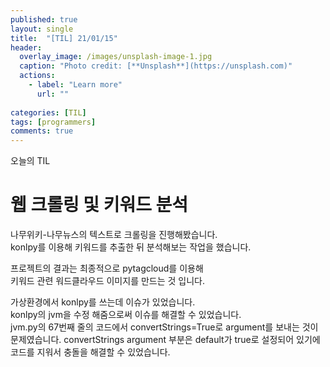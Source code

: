 ```yaml
---
published: true
layout: single
title:  "[TIL] 21/01/15"
header:
  overlay_image: /images/unsplash-image-1.jpg
  caption: "Photo credit: [**Unsplash**](https://unsplash.com)"
  actions:
    - label: "Learn more"
      url: ""
      
categories: [TIL]
tags: [programmers]
comments: true
---
```


오늘의 TIL

# 웹 크롤링 및 키워드 분석 

나무위키-나무뉴스의 텍스트로 크롤링을 진행해봤습니다.  
konlpy를 이용해 키워드를 추출한 뒤 분석해보는 작업을 했습니다. 

프로젝트의 결과는 최종적으로 pytagcloud를 이용해  
키워드 관련 워드클라우드 이미지를 만드는 것 입니다.

가상환경에서 konlpy를 쓰는데 이슈가 있었습니다.  
konlpy의 jvm을 수정 해줌으로써 이슈를 해결할 수 있었습니다.  
jvm.py의 67번째 줄의 코드에서 convertStrings=True로 argument를 보내는 것이 문제였습니다.
convertStrings argument 부분은 default가 true로 설정되어 있기에 코드를 지워서 충돌을 해결할 수 있었습니다.  